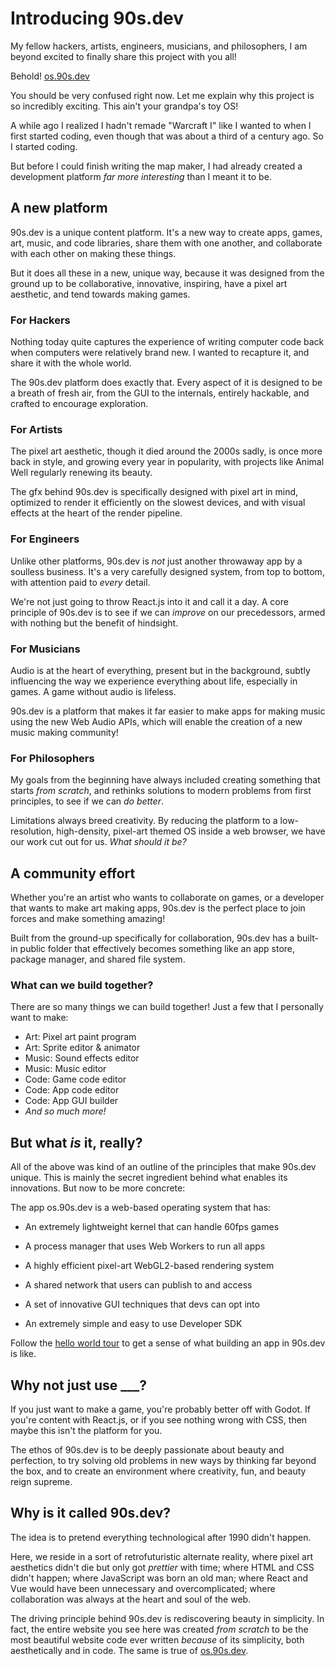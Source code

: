 # Introducing 90s.dev

My fellow hackers, artists, engineers, musicians, and philosophers,
I am beyond excited to finally share this project with you all!

Behold! [os.90s.dev](${OSHOST}/#sys/apps/editor.app.js)

You should be very confused right now.
Let me explain why this project is so incredibly exciting.
This ain't your grandpa's toy OS!

A while ago I realized I hadn't remade "Warcraft I" like I wanted to
when I first started coding, even though that was about a third
of a century ago. So I started coding.

But before I could finish writing the map maker, I had already created
a development platform *far more interesting* than I meant it to be.

## A new platform

90s.dev is a unique content platform. It's a new way to create
apps, games, art, music, and code libraries, share them with one
another, and collaborate with each other on making these things.

But it does all these in a new, unique way, because it was designed
from the ground up to be collaborative, innovative, inspiring,
have a pixel art aesthetic, and tend towards making games.

### For Hackers

Nothing today quite captures the experience of writing computer code
back when computers were relatively brand new. I wanted to recapture it,
and share it with the whole world.

The 90s.dev platform does exactly that. Every aspect of it is designed
to be a breath of fresh air, from the GUI to the internals, entirely
hackable, and crafted to encourage exploration.

### For Artists

The pixel art aesthetic, though it died around the 2000s sadly,
is once more back in style, and growing every year in popularity,
with projects like Animal Well regularly renewing its beauty.

The gfx behind 90s.dev is specifically designed with pixel art
in mind, optimized to render it efficiently on the slowest devices,
and with visual effects at the heart of the render pipeline.

### For Engineers

Unlike other platforms, 90s.dev is *not* just another throwaway
app by a soulless business. It's a very carefully designed
system, from top to bottom, with attention paid to *every* detail.

We're not just going to throw React.js into it and call it a day.
A core principle of 90s.dev is to see if we can *improve* on our
precedessors, armed with nothing but the benefit of hindsight.

### For Musicians

Audio is at the heart of everything, present but in the background,
subtly influencing the way we experience everything about life,
especially in games. A game without audio is lifeless.

90s.dev is a platform that makes it far easier to make apps for
making music using the new Web Audio APIs, which will enable
the creation of a new music making community!

### For Philosophers

My goals from the beginning have always included creating something
that starts *from scratch*, and rethinks solutions to modern problems
from first principles, to see if we can *do better*.

Limitations always breed creativity. By reducing the platform to a
low-resolution, high-density, pixel-art themed OS inside a web browser,
we have our work cut out for us. *What should it be?*

## A community effort

Whether you're an artist who wants to collaborate on games,
or a developer that wants to make art making apps, 90s.dev
is the perfect place to join forces and make something amazing!

Built from the ground-up specifically for collaboration, 90s.dev
has a built-in public folder that effectively becomes something
like an app store, package manager, and shared file system.

### What can we build together?

There are so many things we can build together!
Just a few that I personally want to make:

* Art: Pixel art paint program
* Art: Sprite editor & animator
* Music: Sound effects editor
* Music: Music editor
* Code: Game code editor
* Code: App code editor
* Code: App GUI builder
* *And so much more!*

## But what *is* it, really?

All of the above was kind of an outline of the principles
that make 90s.dev unique. This is mainly the secret ingredient
behind what enables its innovations. But now to be more concrete:

The app os.90s.dev is a web-based operating system that has:

* An extremely lightweight kernel that can handle 60fps games

* A process manager that uses Web Workers to run all apps

* A highly efficient pixel-art WebGL2-based rendering system

* A shared network that users can publish to and access

* A set of innovative GUI techniques that devs can opt into

* An extremely simple and easy to use Developer SDK

Follow the [hello world tour](/hello-world.html) to get a sense
of what building an app in 90s.dev is like.

## Why not just use ___?

If you just want to make a game, you're probably better off with Godot.
If you're content with React.js, or if you see nothing wrong with CSS,
then maybe this isn't the platform for you.

The ethos of 90s.dev is to be deeply passionate about beauty and perfection,
to try solving old problems in new ways by thinking far beyond the box, and
to create an environment where creativity, fun, and beauty reign supreme.

## Why is it called 90s.dev?

The idea is to pretend everything technological after 1990 didn't happen.

Here, we reside in a sort of retrofuturistic alternate reality,
where pixel art aesthetics didn't die but only got *prettier* with time;
where HTML and CSS didn't happen; where JavaScript was born an old man;
where React and Vue would have been unnecessary and overcomplicated;
where collaboration was always at the heart and soul of the web.

The driving principle behind 90s.dev is rediscovering beauty in simplicity.
In fact, the entire website you see here was created *from scratch*
to be the most beautiful website code ever written *because* of its simplicity,
both aesthetically and in code. The same is true of [os.90s.dev](${OSHOST}).
